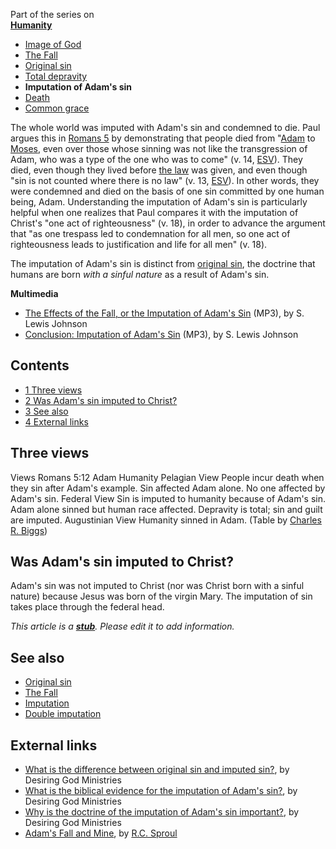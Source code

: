 Part of the series on  
**[Humanity](Humanity "Humanity")**
-   [Image of God](Image_of_God "Image of God")
-   [The Fall](The_Fall "The Fall")
-   [Original sin](Original_sin "Original sin")
-   [Total depravity](Total_depravity "Total depravity")
-   **Imputation of Adam's sin**
-   [Death](Death "Death")
-   [Common grace](Common_grace "Common grace")

The whole world was imputed with Adam's sin and condemned to die.
Paul argues this in [Romans 5](Romans_5 "Romans 5") by
demonstrating that people died from "[Adam](Adam "Adam") to
[Moses](Moses "Moses"), even over those whose sinning was not like
the transgression of Adam, who was a type of the one who was to
come" (v. 14, [ESV](ESV "ESV")). They died, even though they lived
before
[the law](index.php?title=Mosaic_Law&action=edit&redlink=1 "Mosaic Law (page does not exist)")
was given, and even though "sin is not counted where there is no
law" (v. 13, [ESV](ESV "ESV")). In other words, they were condemned
and died on the basis of one sin committed by one human being,
Adam. Understanding the imputation of Adam's sin is particularly
helpful when one realizes that Paul compares it with the imputation
of Christ's "one act of righteousness" (v. 18), in order to advance
the argument that "as one trespass led to condemnation for all men,
so one act of righteousness leads to justification and life for all
men" (v. 18).

The imputation of Adam's sin is distinct from
[original sin](Original_sin "Original sin"), the doctrine that
humans are born *with a sinful nature* as a result of Adam's sin.

**Multimedia**

-   [The Effects of the Fall, or the Imputation of Adam's Sin](http://www.believerschapeldallas.org/audio/slj-69_systematic-theology/120_SLJ_69_32K.mp3)
    (MP3), by S. Lewis Johnson
-   [Conclusion: Imputation of Adam's Sin](http://www.believerschapeldallas.org/audio/slj-69_systematic-theology/121_SLJ_69_32K.mp3)
    (MP3), by S. Lewis Johnson

## Contents

-   [1 Three views](#Three_views)
-   [2 Was Adam's sin imputed to Christ?](#Was_Adam.27s_sin_imputed_to_Christ.3F)
-   [3 See also](#See_also)
-   [4 External links](#External_links)

## Three views

Views
Romans 5:12
Adam
Humanity
Pelagian View
People incur death when they sin after Adam's example.
Sin affected Adam alone.
No one affected by Adam's sin.
Federal View
Sin is imputed to humanity because of Adam's sin.
Adam alone sinned but human race affected.
Depravity is total; sin and guilt are imputed.
Augustinian View
Humanity sinned in Adam.
(Table by
[Charles R. Biggs](http://www.aplacefortruth.org/essays/appendix3.htm))

## Was Adam's sin imputed to Christ?

Adam's sin was not imputed to Christ (nor was Christ born with a
sinful nature) because Jesus was born of the virgin Mary. The
imputation of sin takes place through the federal head.

*This article is a **[stub](http://www.theopedia.com/Category:Theopedia_stubs "Category:Theopedia stubs")**. Please edit it to add information.*
## See also

-   [Original sin](Original_sin "Original sin")
-   [The Fall](The_Fall "The Fall")
-   [Imputation](Imputation "Imputation")
-   [Double imputation](Double_imputation "Double imputation")

## External links

-   [What is the difference between original sin and imputed sin?](http://www.desiringgod.org/ResourceLibrary/Articles/ByTopic/50/1609_What_is_the_difference_between_original_sin_and_imputed_sin/),
    by Desiring God Ministries
-   [What is the biblical evidence for the imputation of Adam's sin?](http://www.desiringgod.org/library/theological_qa/sin/ev_imptd.html),
    by Desiring God Ministries
-   [Why is the doctrine of the imputation of Adam's sin important?](http://www.desiringgod.org/library/theological_qa/sin/important.html),
    by Desiring God Ministries
-   [Adam's Fall and Mine](http://www.the-highway.com/fall_Sproul.html),
    by [R.C. Sproul](R.C._Sproul "R.C. Sproul")



